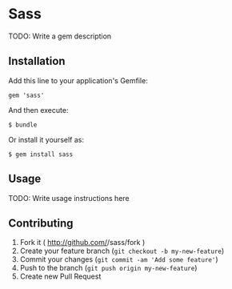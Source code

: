 # Sass

TODO: Write a gem description

## Installation

Add this line to your application's Gemfile:

    gem 'sass'

And then execute:

    $ bundle

Or install it yourself as:

    $ gem install sass

## Usage

TODO: Write usage instructions here

## Contributing

1. Fork it ( http://github.com/<my-github-username>/sass/fork )
2. Create your feature branch (`git checkout -b my-new-feature`)
3. Commit your changes (`git commit -am 'Add some feature'`)
4. Push to the branch (`git push origin my-new-feature`)
5. Create new Pull Request
